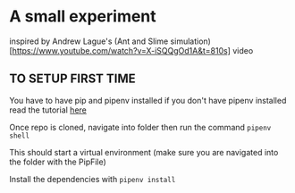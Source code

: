 # A small experiment
inspired by Andrew Lague's (Ant and Slime simulation)[https://www.youtube.com/watch?v=X-iSQQgOd1A&t=810s] video

## TO SETUP FIRST TIME
You have to have pip and pipenv installed 
if you don't have pipenv installed read the tutorial [here](https://www.pythontutorial.net/python-basics/install-pipenv-windows/)

Once repo is cloned, navigate into folder then run the command 
`pipenv shell`

This should start a virtual environment (make sure you are navigated into the folder with the PipFile)

Install the dependencies with 
`pipenv install`
